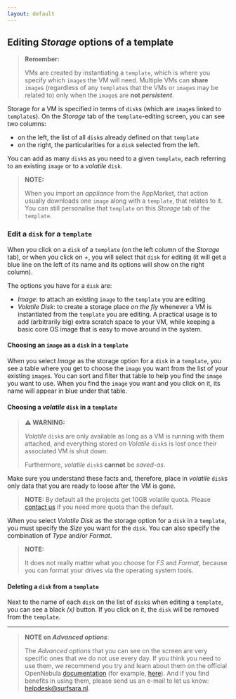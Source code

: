 ```yaml
---
layout: default
---
```

## Editing _Storage_ options of a template

>**Remember:**
>
>VMs are created by instantiating a `template`, which is where you specify which `image`s the VM will need. Multiple VMs can **share** `image`s (regardless of any `template`s that the VMs or `image`s may be related to) only when the `image`s are **not _persistent_**.

Storage for a VM is specified in terms of `disk`s (which are `image`s linked to `template`s). On the _Storage_ tab of the `template`-editing screen, you can see two columns:

* on the left, the list of all `disk`s already defined on that `template`
* on the right, the particularities for a `disk` selected from the left.

You can add as many `disk`s as you need to a given `template`, each referring to an existing `image` or to a _volatile_ `disk`. 

>**NOTE:**
>
> When you import an _appliance_ from the AppMarket, that action usually downloads one `image` along with a `template`, that relates to it. You can still personalise that `template` on this _Storage_ tab of the `template`.

### Edit a `disk` for a `template`

When you click on a `disk` of a `template` (on the left column of the _Storage_ tab), or when you click on _+_, you will select that `disk` for editing (it will get a blue line on the left of its name and its options will show on the right column). 

The options you have for a `disk` are: 

* _Image_: to attach an existing `image` to the `template` you are editing
* _Volatile Disk_: to create a storage place _on the fly_ whenever a VM is instantiated from the `template` you are editing. A practical usage is to add (arbitrarily big) extra scratch space to your VM, while keeping a basic core OS image that is easy to move around in the system.

#### Choosing an `image` as a `disk` in a `template`

When you select _Image_ as the storage option for a `disk` in a `template`, you see a table where you get to choose the `image` you want from the list of your existing `image`s. You can sort and filter that table to help you find the `image` you want to use. When you find the `image` you want and you click on it, its name will appear in blue under that table.

#### Choosing a _volatile_ `disk` in a `template`

>**⚠ WARNING:**
>
>_Volatile_ `disk`s are only available as long as a VM is running with them attached, and everything stored on _Volatile_ `disk`s is lost once their associated VM is shut down. 
>
>Furthermore, _volatile_ `disk`s **cannot** be _saved-as_. 
>
Make sure you understand these facts and, therefore, place in _volatile_ `disk`s only data that you are ready to loose after the VM is gone.

>**NOTE:**
> By default all the projects get 10GB volatile quota. Please [contact us](mailto:helpdesk@surfsara.nl) if you need more quota than the default.

When you select _Volatile Disk_ as the storage option for a `disk` in a `template`, you must specify the _Size_ you want for the `disk`. You can also specify the combination of _Type_ and/or _Format_. 

>**NOTE:**
>
>It does not really matter what you choose for _FS_ and _Format_, because you can format your drives via the operating system tools.

#### Deleting a `disk` from a `template`

Next to the name of each `disk` on the list of `disk`s when editing a `template`, you can see a black _(x)_ button. If you click on it, the `disk` will be removed from the `template`.

---

>**NOTE on _Advanced options_**:
>
>The _Advanced options_ that you can see on the screen are very specific ones that we do not use  every day. If you think you need to use them, we recommend you try and learn about them on the official OpenNebula [documentation](http://docs.opennebula.org/) (for example, [here](http://docs.opennebula.org/5.2/operation/vm_management/vm_templates.html)). And if you find benefits in using them, please send us an e-mail to let us know: [helpdesk@surfsara.nl](mailto:helpdesk@surfsara.nl).

